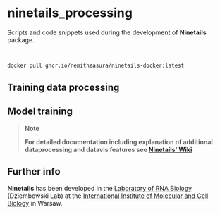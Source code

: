 # ninetails_processing
Scripts and code snippets used during the development of **Ninetails** package.

## 

``` 

docker pull ghcr.io/nemitheasura/ninetails-docker:latest
```

## Training data processing

## Model training



> **Note**
> 
> **For detailed documentation including explanation of additional dataprocessing and datavis features see <a href="https://github.com/LRB-IIMCB/ninetails/wiki">Ninetails' Wiki</a>**
>
</div>

## Further info

**Ninetails** has been developed in the <a href="https://www.iimcb.gov.pl/en/research/41-laboratory-of-rna-biology-era-chairs-group">Laboratory of RNA Biology</a> (Dziembowski Lab) at the <a href="https://www.iimcb.gov.pl/en/">International Institute of Molecular and Cell Biology</a> in Warsaw.
